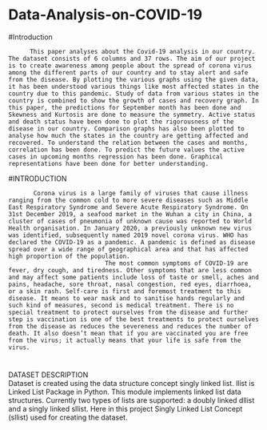 # Data-Analysis-on-COVID-19
#Introduction
          
          This paper analyses about the Covid-19 analysis in our country. The dataset consists of 6 columns and 37 rows. The aim of our project is to create awareness among people about the spread of corona virus among the different parts of our country and to stay alert and safe from the disease. By plotting the various graphs using the given data, it has been understood various things like most affected states in the country due to this pandemic. Study of data from various states in the country is combined to show the growth of cases and recovery graph. In this paper, the predictions for September month has been done and Skewness and Kurtosis are done to measure the symmetry. Active status and death status have been done to plot the rigorousness of the disease in our country. Comparison graphs has also been plotted to analyse how much the states in the country are getting affected and recovered. To understand the relation between the cases and months, correlation has been done. To predict the future values the active cases in upcoming months regression has been done. Graphical representations have been done for better understanding. 




#INTRODUCTION
                      
           Corona virus is a large family of viruses that cause illness ranging from the common cold to more severe diseases such as Middle East Respiratory Syndrome and Severe Acute Respiratory Syndrome. On 31st December 2019, a seafood market in the Wuhan a city in China, a cluster of cases of pneumonia of unknown cause was reported to World Health organisation. In January 2020, a previously unknown new virus was identified, subsequently named 2019 novel corona virus. WHO has declared the COVID-19 as a pandemic. A pandemic is defined as disease spread over a wide range of geographical area and that has affected high proportion of the population.
                               The most common symptoms of COVID-19 are fever, dry cough, and tiredness. Other symptoms that are less common and may affect some patients include loss of taste or smell, aches and pains, headache, sore throat, nasal congestion, red eyes, diarrhoea, or a skin rash. Self-care is first and foremost treatment to this disease. It means to wear mask and to sanitise hands regularly and such kind of measures, second is medical treatment. There is no special treatment to protect ourselves from the disease and further step is vaccination is one of the best treatments to protect ourselves from the disease as reduces the severeness and reduces the number of death. It also doesn’t mean that if you are vaccinated you are free from the virus; it actually means that your life is safe from the virus.
#



DATASET DESCRIPTION  
                            Dataset is created using the data structure concept singly linked list. llist is Linked List Package in Python. This module implements linked list data structures. Currently two types of lists are supported: a doubly linked dllist and a singly linked sllist. Here in this project Singly Linked List Concept (sllist) used for creating the dataset.
